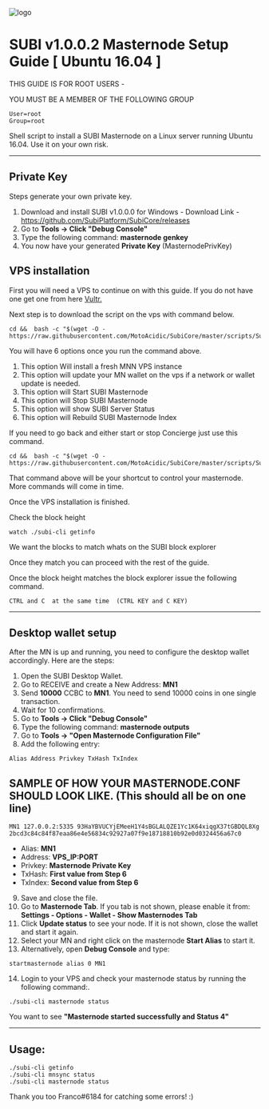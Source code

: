 ![logo](https://github.com/SubiPlatform/SubiCore/blob/master/src/qt/res/icons/subi.png)

# SUBI v1.0.0.2 Masternode Setup Guide [ Ubuntu 16.04 ]

THIS GUIDE IS FOR ROOT USERS -

YOU MUST BE A MEMBER OF THE FOLLOWING GROUP
```
User=root
Group=root
```

Shell script to install a SUBI Masternode on a Linux server running Ubuntu 16.04. Use it on your own risk.
***

## Private Key


Steps generate your own private key. 
1.  Download and install SUBI v1.0.0.0 for Windows -   Download Link  - https://github.com/SubiPlatform/SubiCore/releases
2.  Go to **Tools -> Click "Debug Console"** 
3.  Type the following command: **masternode genkey**  
4. You now have your generated **Private Key**  (MasternodePrivKey)


## VPS installation
First you will need a VPS to continue on with this guide. If you do not have one get one from here [Vultr.](https://www.vultr.com/?ref=7424168)

Next step is to download the script on the vps with command below.
```
cd &&  bash -c "$(wget -O - https://raw.githubusercontent.com/MotoAcidic/SubiCore/master/scripts/Subi_MN_Install.sh)"
```
You will have 6 options once you run the command above.
1. This option Will install a fresh MNN VPS instance
2. This option will update your MN wallet on the vps if a network or wallet update is needed.
3. This option will Start SUBI Masternode
4. This option will Stop SUBI Masternode
5. This option will show SUBI Server Status
6. This option will Rebuild SUBI Masternode Index


If you need to go back and either start or stop Concierge just use this command.
```
cd &&  bash -c "$(wget -O - https://raw.githubusercontent.com/MotoAcidic/SubiCore/master/scripts/Subi_MN_Install.sh)"
```
That command above will be your shortcut to control your masternode. 
More commands will come in time.

Once the VPS installation is finished.

Check the block height

```
watch ./subi-cli getinfo
```

We want the blocks to match whats on the SUBI block explorer

Once they match you can proceed with the rest of the guide.



Once the block height matches the block explorer issue the following command.
```
CTRL and C  at the same time  (CTRL KEY and C KEY)
```
***

## Desktop wallet setup  

After the MN is up and running, you need to configure the desktop wallet accordingly. Here are the steps:  
1. Open the SUBI Desktop Wallet.  
2. Go to RECEIVE and create a New Address: **MN1**  
3. Send **10000** CCBC to **MN1**. You need to send 10000 coins in one single transaction.
4. Wait for 10 confirmations.  
5. Go to **Tools -> Click "Debug Console"** 
6. Type the following command: **masternode outputs**  
7. Go to  **Tools -> "Open Masternode Configuration File"**
8. Add the following entry:
```
Alias Address Privkey TxHash TxIndex
```
## SAMPLE OF HOW YOUR MASTERNODE.CONF SHOULD LOOK LIKE.  (This should all be on one line)  

```
MN1 127.0.0.2:5335 93HaYBVUCYjEMeeH1Y4sBGLALQZE1Yc1K64xiqgX37tGBDQL8Xg 2bcd3c84c84f87eaa86e4e56834c92927a07f9e18718810b92e0d0324456a67c0
```


* Alias: **MN1**
* Address: **VPS_IP:PORT**
* Privkey: **Masternode Private Key**
* TxHash: **First value from Step 6**
* TxIndex:  **Second value from Step 6**
9. Save and close the file.
10. Go to **Masternode Tab**. 
If you tab is not shown, please enable it from: **Settings - Options - Wallet - Show Masternodes Tab**
11. Click **Update status** to see your node. If it is not shown, close the wallet and start it again. 
12. Select your MN and right click on the masternode **Start Alias** to start it.
13. Alternatively, open **Debug Console** and type:

```
startmasternode alias 0 MN1 
``` 

14. Login to your VPS and check your masternode status by running the following command:.

```
./subi-cli masternode status
```

You want to see **"Masternode started successfully and Status 4"**

***

## Usage:

```
./subi-cli getinfo
./subi-cli mnsync status
./subi-cli masternode status
```
  
Thank you too Franco#6184 for catching some errors! :)
